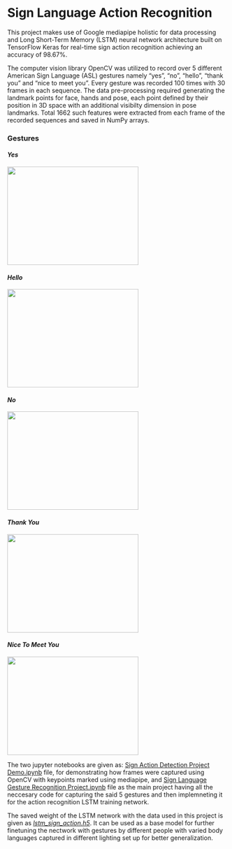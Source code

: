 # Sign Language Action Recognition

This project makes use of Google mediapipe holistic for data processing and Long Short-Term Memory (LSTM) neural network architecture built on TensorFlow Keras for real-time sign action recognition achieving an accuracy of 98.67%.

The computer vision library OpenCV was utilized to record over 5 different American Sign Language (ASL) gestures namely “yes”, “no”, “hello”, “thank you” and “nice to meet you”. Every gesture was recorded 100 times with 30 frames in each sequence. The data pre-processing required generating the landmark points for face, hands and pose, each point defined by their position in 3D space with an additional visibilty dimension in pose landmarks. Total 1662 such features were extracted from each frame of the recorded sequences and saved in NumPy arrays.

### Gestures

#### *Yes*

<img src="https://user-images.githubusercontent.com/110922376/210288940-d4a215ca-8d98-4b4c-9ab1-e7f27bb6de08.gif" width="300" height="225">

#### *Hello*

<img src="https://user-images.githubusercontent.com/110922376/210289010-7750aa89-dd79-445a-a48c-e6cf45d0c60e.gif" width="300" height="225">

#### *No*

<img src="https://user-images.githubusercontent.com/110922376/210289021-a2fffe85-75f6-49b0-b679-78a12c2ea368.gif" width="300" height="225">

#### *Thank You*

<img src="https://user-images.githubusercontent.com/110922376/210289038-40c395a6-4c66-4b04-a2d3-cc7f17d03c8e.gif" width="300" height="225">

#### *Nice To Meet You*

<img src="https://user-images.githubusercontent.com/110922376/210289052-da944e7b-d0b4-425c-911c-86954bc7b082.gif" width="300" height="225">

The two jupyter notebooks are given as: [Sign Action Detection Project Demo.ipynb](https://github.com/arkasingh/slar/blob/main/Sign%20Action%20Detection%20Project%20Demo.ipynb)  file, for demonstrating how frames were captured using OpenCV with keypoints marked using mediapipe, and [Sign Language Gesture Recognition Project.ipynb](https://github.com/arkasingh/slar/blob/main/Sign%20Language%20Gesture%20Recognition%20Project.ipynb) file as the main project having all the neccesary code for capturing the said 5 gestures and then implemneting it for the action recognition LSTM training network.

The saved weight of the LSTM network with the data used in this project is given as [*lstm_sign_action.h5*](https://github.com/arkasingh/slar/blob/main/lstm_sign_action.h5). It can be used as a base model for further finetuning the nectwork with gestures by different people with varied body languages captured in different lighting set up for better generalization.
